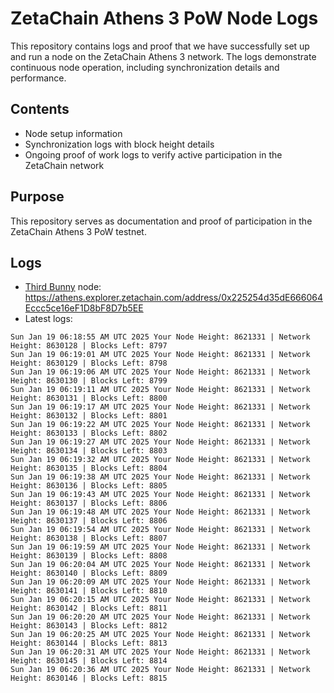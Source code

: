 # ZetaChain Athens 3 PoW Node Logs
This repository contains logs and proof that we have successfully set up and run a node on the ZetaChain Athens 3 network. The logs demonstrate continuous node operation, including synchronization details and performance.

## Contents
- Node setup information
- Synchronization logs with block height details
- Ongoing proof of work logs to verify active participation in the ZetaChain network

## Purpose
This repository serves as documentation and proof of participation in the ZetaChain Athens 3 PoW testnet.

## Logs

- [Third Bunny](https://thirdbunny.xyz/) node: https://athens.explorer.zetachain.com/address/0x225254d35dE666064Eccc5ce16eF1D8bF8D7b5EE
- Latest logs:
```
Sun Jan 19 06:18:55 AM UTC 2025 Your Node Height: 8621331 | Network Height: 8630128 | Blocks Left: 8797
Sun Jan 19 06:19:01 AM UTC 2025 Your Node Height: 8621331 | Network Height: 8630129 | Blocks Left: 8798
Sun Jan 19 06:19:06 AM UTC 2025 Your Node Height: 8621331 | Network Height: 8630130 | Blocks Left: 8799
Sun Jan 19 06:19:11 AM UTC 2025 Your Node Height: 8621331 | Network Height: 8630131 | Blocks Left: 8800
Sun Jan 19 06:19:17 AM UTC 2025 Your Node Height: 8621331 | Network Height: 8630132 | Blocks Left: 8801
Sun Jan 19 06:19:22 AM UTC 2025 Your Node Height: 8621331 | Network Height: 8630133 | Blocks Left: 8802
Sun Jan 19 06:19:27 AM UTC 2025 Your Node Height: 8621331 | Network Height: 8630134 | Blocks Left: 8803
Sun Jan 19 06:19:32 AM UTC 2025 Your Node Height: 8621331 | Network Height: 8630135 | Blocks Left: 8804
Sun Jan 19 06:19:38 AM UTC 2025 Your Node Height: 8621331 | Network Height: 8630136 | Blocks Left: 8805
Sun Jan 19 06:19:43 AM UTC 2025 Your Node Height: 8621331 | Network Height: 8630137 | Blocks Left: 8806
Sun Jan 19 06:19:48 AM UTC 2025 Your Node Height: 8621331 | Network Height: 8630137 | Blocks Left: 8806
Sun Jan 19 06:19:54 AM UTC 2025 Your Node Height: 8621331 | Network Height: 8630138 | Blocks Left: 8807
Sun Jan 19 06:19:59 AM UTC 2025 Your Node Height: 8621331 | Network Height: 8630139 | Blocks Left: 8808
Sun Jan 19 06:20:04 AM UTC 2025 Your Node Height: 8621331 | Network Height: 8630140 | Blocks Left: 8809
Sun Jan 19 06:20:09 AM UTC 2025 Your Node Height: 8621331 | Network Height: 8630141 | Blocks Left: 8810
Sun Jan 19 06:20:15 AM UTC 2025 Your Node Height: 8621331 | Network Height: 8630142 | Blocks Left: 8811
Sun Jan 19 06:20:20 AM UTC 2025 Your Node Height: 8621331 | Network Height: 8630143 | Blocks Left: 8812
Sun Jan 19 06:20:25 AM UTC 2025 Your Node Height: 8621331 | Network Height: 8630144 | Blocks Left: 8813
Sun Jan 19 06:20:31 AM UTC 2025 Your Node Height: 8621331 | Network Height: 8630145 | Blocks Left: 8814
Sun Jan 19 06:20:36 AM UTC 2025 Your Node Height: 8621331 | Network Height: 8630146 | Blocks Left: 8815
```
